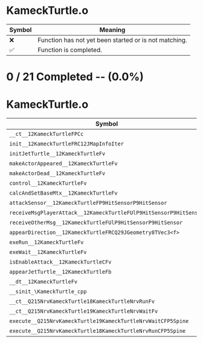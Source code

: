 # KameckTurtle.o
| Symbol | Meaning 
| ------------- | ------------- 
| :x: | Function has not yet been started or is not matching. 
| :white_check_mark: | Function is completed. 


# 0 / 21 Completed -- (0.0%)
# KameckTurtle.o
| Symbol | Decompiled? |
| ------------- | ------------- |
| `__ct__12KameckTurtleFPCc` | :x: |
| `init__12KameckTurtleFRC12JMapInfoIter` | :x: |
| `initJetTurtle__12KameckTurtleFv` | :x: |
| `makeActorAppeared__12KameckTurtleFv` | :x: |
| `makeActorDead__12KameckTurtleFv` | :x: |
| `control__12KameckTurtleFv` | :x: |
| `calcAndSetBaseMtx__12KameckTurtleFv` | :x: |
| `attackSensor__12KameckTurtleFP9HitSensorP9HitSensor` | :x: |
| `receiveMsgPlayerAttack__12KameckTurtleFUlP9HitSensorP9HitSensor` | :x: |
| `receiveOtherMsg__12KameckTurtleFUlP9HitSensorP9HitSensor` | :x: |
| `appearDirection__12KameckTurtleFRCQ29JGeometry8TVec3<f>` | :x: |
| `exeRun__12KameckTurtleFv` | :x: |
| `exeWait__12KameckTurtleFv` | :x: |
| `isEnableAttack__12KameckTurtleCFv` | :x: |
| `appearJetTurtle__12KameckTurtleFb` | :x: |
| `__dt__12KameckTurtleFv` | :x: |
| `__sinit_\KameckTurtle_cpp` | :x: |
| `__ct__Q215NrvKameckTurtle18KameckTurtleNrvRunFv` | :x: |
| `__ct__Q215NrvKameckTurtle19KameckTurtleNrvWaitFv` | :x: |
| `execute__Q215NrvKameckTurtle19KameckTurtleNrvWaitCFP5Spine` | :x: |
| `execute__Q215NrvKameckTurtle18KameckTurtleNrvRunCFP5Spine` | :x: |
